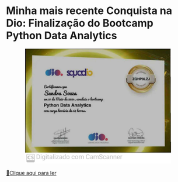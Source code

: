 # Minha mais recente Conquista na Dio: Finalização do Bootcamp Python Data Analytics


<p align="center">
<img 
    src="./assets/certificado python.jpg"
    width="400"  
/>
</p>

<a href="assets" title="View PDF now"> 📕Clique aqui para ler</a>

